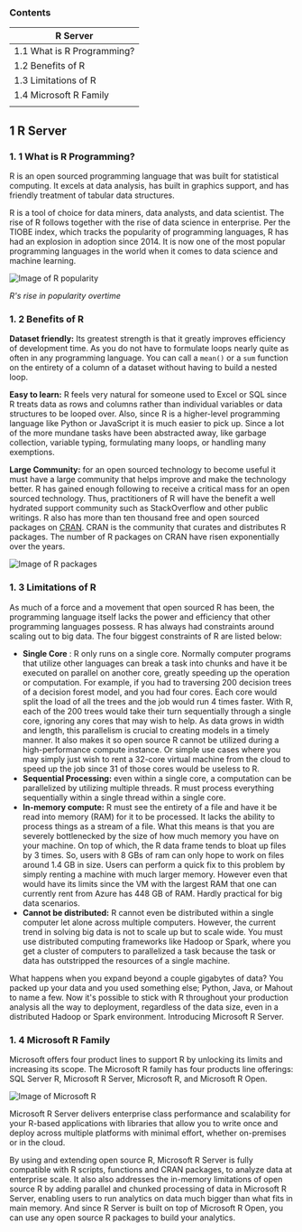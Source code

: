 ### Contents

| R Server |
| --- |
| 1.1 What is R Programming? |
| 1.2 Benefits of R |
| 1.3 Limitations of R |
| 1.4 Microsoft R Family |
| |

1 R Server
------
### 1. 1 What is R Programming?

R is an open sourced programming language that was built for statistical computing. It excels at data analysis, has built in graphics support, and has friendly treatment of tabular data structures.

R is a tool of choice for data miners, data analysts, and data scientist. The rise of R follows together with the rise of data science in enterprise. Per the TIOBE index, which tracks the popularity of programming languages, R has had an explosion in adoption since 2014. It is now one of the most popular programming languages in the world when it comes to data science and machine learning.

![Image of R popularity](https://cloud.githubusercontent.com/assets/26171849/23569297/5b8c7290-0013-11e7-86e6-87bbd4f0697f.png)

_R&#39;s rise in popularity overtime_

### 1. 2 Benefits of R

**Dataset friendly:** Its greatest strength is that it greatly improves efficiency of development time. As you do not have to formulate loops nearly quite as often in any programming language. You can call a ```mean()``` or a ```sum``` function on the entirety of a column of a dataset without having to build a nested loop.

**Easy to learn:** R feels very natural for someone used to Excel or SQL since R treats data as rows and columns rather than individual variables or data structures to be looped over. Also, since R is a higher-level programming language like Python or JavaScript it is much easier to pick up. Since a lot of the more mundane tasks have been abstracted away, like garbage collection, variable typing, formulating many loops, or handling many exemptions.

**Large Community:** for an open sourced technology to become useful it must have a large community that helps improve and make the technology better. R has gained enough following to receive a critical mass for an open sourced technology. Thus, practitioners of R will have the benefit a well hydrated support community such as StackOverflow and other public writings. R also has more than ten thousand free and open sourced packages on [CRAN](https://cran.r-project.org/). CRAN is the community that curates and distributes R packages. The number of R packages on CRAN have risen exponentially over the years.

![Image of R packages](https://cloud.githubusercontent.com/assets/26171849/23569352/b397b3b4-0013-11e7-9ff4-bacc291740f4.png)

### 1. 3 Limitations of R

As much of a force and a movement that open sourced R has been, the programming language itself lacks the power and efficiency that other programming languages possess. R has always had constraints around scaling out to big data. The four biggest constraints of R are listed below:

- **Single Core** : R only runs on a single core. Normally computer programs that utilize other languages can break a task into chunks and have it be executed on parallel on another core, greatly speeding up the operation or computation. For example, if you had to traversing 200 decision trees of a decision forest model, and you had four cores. Each core would split the load of all the trees and the job would run 4 times faster. With R, each of the 200 trees would take their turn sequentially through a single core, ignoring any cores that may wish to help. As data grows in width and length, this parallelism is crucial to creating models in a timely manner. It also makes it so open source R cannot be utilized during a high-performance compute instance. Or simple use cases where you may simply just wish to rent a 32-core virtual machine from the cloud to speed up the job since 31 of those cores would be useless to R.
- **Sequential Processing:** even within a single core, a computation can be parallelized by utilizing multiple threads. R must process everything sequentially within a single thread within a single core.
- **In-memory compute:** R must see the entirety of a file and have it be read into memory (RAM) for it to be processed. It lacks the ability to process things as a stream of a file. What this means is that you are severely bottlenecked by the size of how much memory you have on your machine. On top of which, the R data frame tends to bloat up files by 3 times. So, users with 8 GBs of ram can only hope to work on files around 1.4 GB in size. Users can perform a quick fix to this problem by simply renting a machine with much larger memory. However even that would have its limits since the VM with the largest RAM that one can currently rent from Azure has 448 GB of RAM. Hardly practical for big data scenarios.
- **Cannot be distributed:** R cannot even be distributed within a single computer let alone across multiple computers. However, the current trend in solving big data is not to scale up but to scale wide. You must use distributed computing frameworks like Hadoop or Spark, where you get a cluster of computers to parallelized a task because the task or data has outstripped the resources of a single machine.

What happens when you expand beyond a couple gigabytes of data? You packed up your data and you used something else; Python, Java, or Mahout to name a few. Now it&#39;s possible to stick with R throughout your production analysis all the way to deployment, regardless of the data size, even in a distributed Hadoop or Spark environment. Introducing Microsoft R Server.

### 1. 4 Microsoft R Family

Microsoft offers four product lines to support R by unlocking its limits and increasing its scope. The Microsoft R family has four products line offerings: SQL Server R, Microsoft R Server, Microsoft R, and Microsoft R Open.

![Image of Microsoft R](https://cloud.githubusercontent.com/assets/26171849/23569667/3f184cf4-0015-11e7-9d71-3ac362522b27.png)

Microsoft R Server delivers enterprise class performance and scalability for your R-based applications with libraries that allow you to write once and deploy across multiple platforms with minimal effort, whether on-premises or in the cloud.

By using and extending open source R, Microsoft R Server is fully compatible with R scripts, functions and CRAN packages, to analyze data at enterprise scale. It also also addresses the in-memory limitations of open source R by adding parallel and chunked processing of data in Microsoft R Server, enabling users to run analytics on data much bigger than what fits in main memory. And since R Server is built on top of Microsoft R Open, you can use any open source R packages to build your analytics.
